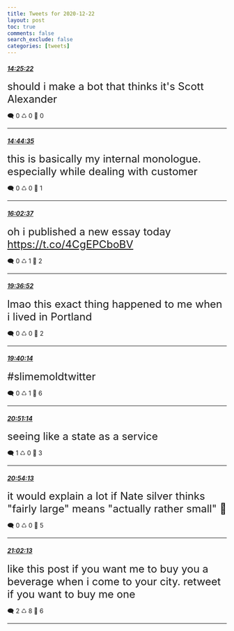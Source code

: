 ```yaml
---
title: Tweets for 2020-12-22
layout: post
toc: true
comments: false
search_exclude: false
categories: [tweets]
---
```



#### <a href = "https://twitter.com/deepfates/status/1341495068104933376">*14:25:22*</a>

<font size="5">should i make a bot that thinks it's Scott Alexander</font>



🗨️ 0 ♺ 0 🤍  0   

---
    
#### <a href = "https://twitter.com/deepfates/status/1341499902006726656">*14:44:35*</a>

<font size="5">this is basically my internal monologue. especially while dealing with customer</font>



🗨️ 0 ♺ 0 🤍  1   

---
    
#### <a href = "https://twitter.com/deepfates/status/1341519540090368000">*16:02:37*</a>

<font size="5">oh i published a new essay today  https://t.co/4CgEPCboBV</font>



🗨️ 0 ♺ 1 🤍  2   

---
    
#### <a href = "https://twitter.com/deepfates/status/1341573459558580224">*19:36:52*</a>

<font size="5">lmao this exact thing happened to me when i lived in Portland</font>



🗨️ 0 ♺ 0 🤍  2   

---
    
#### <a href = "https://twitter.com/deepfates/status/1341574306061406209">*19:40:14*</a>

<font size="5">#slimemoldtwitter</font>



🗨️ 0 ♺ 1 🤍  6   

---
    
#### <a href = "https://twitter.com/deepfates/status/1341592175771934720">*20:51:14*</a>

<font size="5">seeing like a state as a service</font>



🗨️ 1 ♺ 0 🤍  3   

---
    
#### <a href = "https://twitter.com/deepfates/status/1341592924325212160">*20:54:13*</a>

<font size="5">it would explain a lot if Nate silver thinks "fairly large" means "actually rather small"   🤏</font>



🗨️ 0 ♺ 0 🤍  5   

---
    
#### <a href = "https://twitter.com/deepfates/status/1341594936332800001">*21:02:13*</a>

<font size="5">like this post if you want me to buy you a beverage when i come to your city. retweet if you want to buy me one</font>



🗨️ 2 ♺ 8 🤍  6   

---
    
            

